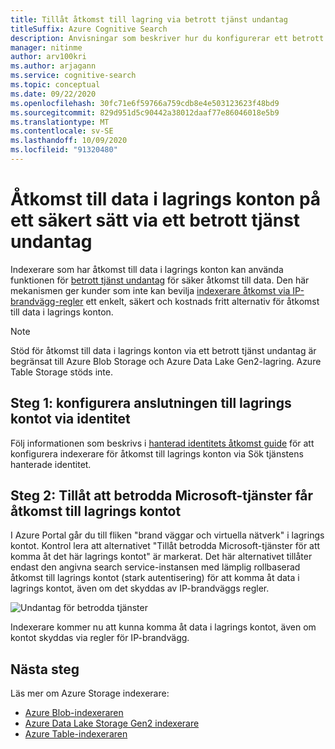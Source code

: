 ```yaml
---
title: Tillåt åtkomst till lagring via betrott tjänst undantag
titleSuffix: Azure Cognitive Search
description: Anvisningar som beskriver hur du konfigurerar ett betrott tjänst undantag för att komma åt data från lagrings konton på ett säkert sätt.
manager: nitinme
author: arv100kri
ms.author: arjagann
ms.service: cognitive-search
ms.topic: conceptual
ms.date: 09/22/2020
ms.openlocfilehash: 30fc71e6f59766a759cdb8e4e503123623f48bd9
ms.sourcegitcommit: 829d951d5c90442a38012daaf77e86046018e5b9
ms.translationtype: MT
ms.contentlocale: sv-SE
ms.lasthandoff: 10/09/2020
ms.locfileid: "91320480"
---
```

# <a name="accessing-data-in-storage-accounts-securely-via-trusted-service-exception"></a>Åtkomst till data i lagrings konton på ett säkert sätt via ett betrott tjänst undantag

Indexerare som har åtkomst till data i lagrings konton kan använda funktionen för [betrott tjänst undantag](https://docs.microsoft.com/azure/storage/common/storage-network-security#exceptions) för säker åtkomst till data. Den här mekanismen ger kunder som inte kan bevilja [indexerare åtkomst via IP-brandvägg-regler](search-indexer-howto-access-ip-restricted.md) ett enkelt, säkert och kostnads fritt alternativ för åtkomst till data i lagrings konton.

> [!NOTE]
> Stöd för åtkomst till data i lagrings konton via ett betrott tjänst undantag är begränsat till Azure Blob Storage och Azure Data Lake Gen2-lagring. Azure Table Storage stöds inte.

## <a name="step-1-configure-connection-to-the-storage-account-via-identity"></a>Steg 1: konfigurera anslutningen till lagrings kontot via identitet

Följ informationen som beskrivs i [hanterad identitets åtkomst guide](search-howto-managed-identities-storage.md) för att konfigurera indexerare för åtkomst till lagrings konton via Sök tjänstens hanterade identitet.

## <a name="step-2-allow-trusted-microsoft-services-to-access-the-storage-account"></a>Steg 2: Tillåt att betrodda Microsoft-tjänster får åtkomst till lagrings kontot

I Azure Portal går du till fliken "brand väggar och virtuella nätverk" i lagrings kontot. Kontrol lera att alternativet "Tillåt betrodda Microsoft-tjänster för att komma åt det här lagrings kontot" är markerat. Det här alternativet tillåter endast den angivna search service-instansen med lämplig rollbaserad åtkomst till lagrings kontot (stark autentisering) för att komma åt data i lagrings kontot, även om det skyddas av IP-brandväggs regler.

![Undantag för betrodda tjänster](media\search-indexer-howto-secure-access\exception.png "Undantag för betrodda tjänster")

Indexerare kommer nu att kunna komma åt data i lagrings kontot, även om kontot skyddas via regler för IP-brandvägg.

## <a name="next-steps"></a>Nästa steg

Läs mer om Azure Storage indexerare:

- [Azure Blob-indexeraren](search-howto-indexing-azure-blob-storage.md)
- [Azure Data Lake Storage Gen2 indexerare](search-howto-index-azure-data-lake-storage.md)
- [Azure Table-indexeraren](search-howto-indexing-azure-tables.md)
